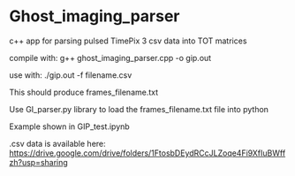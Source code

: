 # Ghost_imaging_parser
c++ app for parsing pulsed TimePix 3 csv data into TOT matrices


compile with:
g++ ghost_imaging_parser.cpp -o gip.out

use with:
./gip.out -f filename.csv

This should produce frames_filename.txt


Use GI_parser.py library to load the frames_filename.txt file into python

Example shown in GIP_test.ipynb




.csv data is available here: https://drive.google.com/drive/folders/1FtosbDEydRCcJLZoqe4Fi9XfIuBWffzh?usp=sharing
